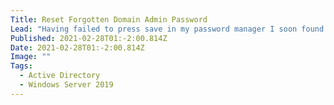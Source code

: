 ```yaml
---
Title: Reset Forgotten Domain Admin Password
Lead: "Having failed to press save in my password manager I soon found out I didn't know my only domain admin password"
Published: 2021-02-28T01:-2:00.814Z
Date: 2021-02-28T01:-2:00.814Z
Image: ""
Tags:
  - Active Directory
  - Windows Server 2019
---
```


## 